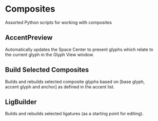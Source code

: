 Composites
==========

Assorted Python scripts for working with composites

AccentPreview
-------------
Automatically updates the Space Center to present glyphs which relate to the current glyph in the Glyph View window.

Build Selected Composites
-------------------------
Builds and rebuilds selected composite glyphs based on [base glyph, accent glyph and anchor] as defined in the accent list.

LigBuilder
-------------
Builds and rebuilds selected ligatures (as a starting point for editing).